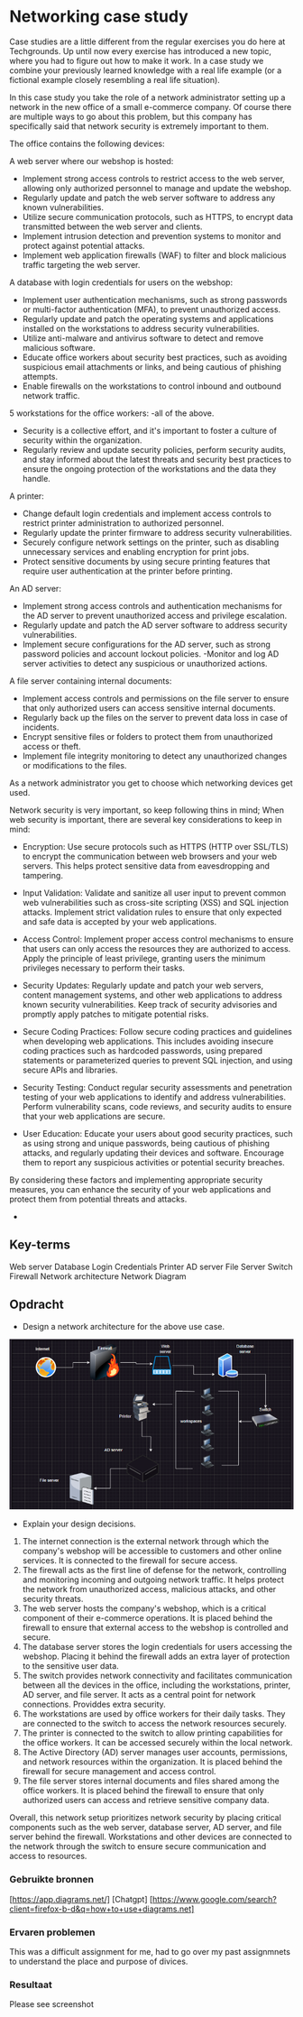 # Networking case study

Case studies are a little different from the regular exercises you do here at Techgrounds. Up until now every exercise has introduced a new topic, where you had to figure out how to make it work. In a case study we combine your previously learned knowledge with a real life example (or a fictional example closely resembling a real life situation).

In this case study you take the role of a network administrator setting up a network in the new office of a small e-commerce company. Of course there are multiple ways to go about this problem, but this company has specifically said that network security is extremely important to them.

The office contains the following devices:

A web server where our webshop is hosted:

- Implement strong access controls to restrict access to the web server, allowing only authorized personnel to manage and update the webshop. 
- Regularly update and patch the web server software to address any known vulnerabilities.
- Utilize secure communication protocols, such as HTTPS, to encrypt data transmitted between the web server and clients.
- Implement intrusion detection and prevention systems to monitor and protect against potential attacks.
- Implement web application firewalls (WAF) to filter and block malicious traffic targeting the web server.

A database with login credentials for users on the webshop:

- Implement user authentication mechanisms, such as strong passwords or multi-factor authentication (MFA), to prevent unauthorized access.
- Regularly update and patch the operating systems and applications installed on the workstations to address security vulnerabilities.
- Utilize anti-malware and antivirus software to detect and remove malicious software.
- Educate office workers about security best practices, such as avoiding suspicious email attachments or links, and being cautious of phishing attempts.
- Enable firewalls on the workstations to control inbound and outbound network traffic.

5 workstations for the office workers:
-all of the above.
- Security is a collective effort, and it's important to foster a culture of security within the organization. 
- Regularly review and update security policies, perform security audits, and stay informed about the latest threats and security best practices to ensure the ongoing protection of the workstations and the data they handle.

A printer:

- Change default login credentials and implement access controls to restrict printer administration to authorized personnel.
- Regularly update the printer firmware to address security vulnerabilities.
- Securely configure network settings on the printer, such as disabling unnecessary services and enabling encryption for print jobs.
- Protect sensitive documents by using secure printing features that require user authentication at the printer before printing.


An AD server:

- Implement strong access controls and authentication mechanisms for the AD server to prevent unauthorized access and privilege escalation.
- Regularly update and patch the AD server software to address security vulnerabilities.
- Implement secure configurations for the AD server, such as strong password policies and account lockout policies.
-Monitor and log AD server activities to detect any suspicious or unauthorized actions.

A file server containing internal documents:

- Implement access controls and permissions on the file server to ensure that only authorized users can access sensitive internal documents.
- Regularly back up the files on the server to prevent data loss in case of incidents.
- Encrypt sensitive files or folders to protect them from unauthorized access or theft.
- Implement file integrity monitoring to detect any unauthorized changes or modifications to the files.

As a network administrator you get to choose which networking devices get used.

Network security is very important, so keep following thins in mind;
When web security is important, there are several key considerations to keep in mind:

- Encryption: Use secure protocols such as HTTPS (HTTP over SSL/TLS) to encrypt the communication between web browsers and your web servers. This helps protect sensitive data from eavesdropping and tampering.

- Input Validation: Validate and sanitize all user input to prevent common web vulnerabilities such as cross-site scripting (XSS) and SQL injection attacks. Implement strict validation rules to ensure that only expected and safe data is accepted by your web applications.

- Access Control: Implement proper access control mechanisms to ensure that users can only access the resources they are authorized to access. Apply the principle of least privilege, granting users the minimum privileges necessary to perform their tasks.

- Security Updates: Regularly update and patch your web servers, content management systems, and other web applications to address known security vulnerabilities. Keep track of security advisories and promptly apply patches to mitigate potential risks.

- Secure Coding Practices: Follow secure coding practices and guidelines when developing web applications. This includes avoiding insecure coding practices such as hardcoded passwords, using prepared statements or parameterized queries to prevent SQL injection, and using secure APIs and libraries.

- Security Testing: Conduct regular security assessments and penetration testing of your web applications to identify and address vulnerabilities. Perform vulnerability scans, code reviews, and security audits to ensure that your web applications are secure.

- User Education: Educate your users about good security practices, such as using strong and unique passwords, being cautious of phishing attacks, and regularly updating their devices and software. Encourage them to report any suspicious activities or potential security breaches.

By considering these factors and implementing appropriate security measures, you can enhance the security of your web applications and protect them from potential threats and attacks.

- 
## Key-terms

Web server
Database
Login Credentials
Printer
AD server
File Server
Switch
Firewall
Network architecture
Network Diagram


## Opdracht

- Design a network architecture for the above use case.

![Networking_case_study](/00_includes/Networking_case_study_7.PNG)

- Explain your design decisions.

1. The internet connection is the external network through which the company's webshop will be accessible to customers and other online services. It is connected to the firewall for secure access.
2. The firewall acts as the first line of defense for the network, controlling and monitoring incoming and outgoing network traffic. It helps protect the network from unauthorized access, malicious attacks, and other security threats.
3. The web server hosts the company's webshop, which is a critical component of their e-commerce operations. It is placed behind the firewall to ensure that external access to the webshop is controlled and secure.
4. The database server stores the login credentials for users accessing the webshop. Placing it behind the firewall adds an extra layer of protection to the sensitive user data.
5. The switch provides network connectivity and facilitates communication between all the devices in the office, including the workstations, printer, AD server, and file server. It acts as a central point for network connections. Providdes extra security.
6. The workstations are used by office workers for their daily tasks. They are connected to the switch to access the network resources securely.
7. The printer is connected to the switch to allow printing capabilities for the office workers. It can be accessed securely within the local network.
8. The Active Directory (AD) server manages user accounts, permissions, and network resources within the organization. It is placed behind the firewall for secure management and access control.
9. The file server stores internal documents and files shared among the office workers. It is placed behind the firewall to ensure that only authorized users can access and retrieve sensitive company data.

Overall, this network setup prioritizes network security by placing critical components such as the web server, database server, AD server, and file server behind the firewall. Workstations and other devices are connected to the network through the switch to ensure secure communication and access to resources.



### Gebruikte bronnen

[https://app.diagrams.net/]
[Chatgpt]
[https://www.google.com/search?client=firefox-b-d&q=how+to+use+diagrams.net]


### Ervaren problemen
This was a difficult assignment for me, had to go over my past assignmnets to understand the place and purpose of divices.

### Resultaat
Please see screenshot